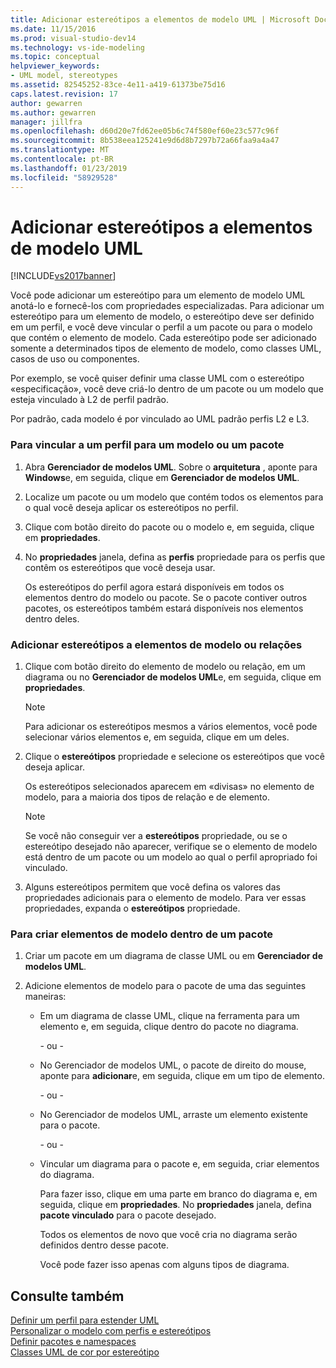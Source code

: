 ```yaml
---
title: Adicionar estereótipos a elementos de modelo UML | Microsoft Docs
ms.date: 11/15/2016
ms.prod: visual-studio-dev14
ms.technology: vs-ide-modeling
ms.topic: conceptual
helpviewer_keywords:
- UML model, stereotypes
ms.assetid: 82545252-83ce-4e11-a419-61373be75d16
caps.latest.revision: 17
author: gewarren
ms.author: gewarren
manager: jillfra
ms.openlocfilehash: d60d20e7fd62ee05b6c74f580ef60e23c577c96f
ms.sourcegitcommit: 8b538eea125241e9d6d8b7297b72a66faa9a4a47
ms.translationtype: MT
ms.contentlocale: pt-BR
ms.lasthandoff: 01/23/2019
ms.locfileid: "58929528"
---
```

# <a name="add-stereotypes-to-uml-model-elements"></a>Adicionar estereótipos a elementos de modelo UML
[!INCLUDE[vs2017banner](../includes/vs2017banner.md)]

Você pode adicionar um estereótipo para um elemento de modelo UML anotá-lo e fornecê-los com propriedades especializadas. Para adicionar um estereótipo para um elemento de modelo, o estereótipo deve ser definido em um perfil, e você deve vincular o perfil a um pacote ou para o modelo que contém o elemento de modelo. Cada estereótipo pode ser adicionado somente a determinados tipos de elemento de modelo, como classes UML, casos de uso ou componentes.  
  
 Por exemplo, se você quiser definir uma classe UML com o estereótipo «especificação», você deve criá-lo dentro de um pacote ou um modelo que esteja vinculado à L2 de perfil padrão.  
  
 Por padrão, cada modelo é por vinculado ao UML padrão perfis L2 e L3.  
  
### <a name="to-link-a-profile-to-a-model-or-a-package"></a>Para vincular a um perfil para um modelo ou um pacote  
  
1.  Abra **Gerenciador de modelos UML**. Sobre o **arquitetura** , aponte para **Windows**e, em seguida, clique em **Gerenciador de modelos UML**.  
  
2.  Localize um pacote ou um modelo que contém todos os elementos para o qual você deseja aplicar os estereótipos no perfil.  
  
3.  Clique com botão direito do pacote ou o modelo e, em seguida, clique em **propriedades**.  
  
4.  No **propriedades** janela, defina as **perfis** propriedade para os perfis que contêm os estereótipos que você deseja usar.  
  
     Os estereótipos do perfil agora estará disponíveis em todos os elementos dentro do modelo ou pacote. Se o pacote contiver outros pacotes, os estereótipos também estará disponíveis nos elementos dentro deles.  
  
### <a name="to-add-stereotypes-to-model-elements-or-relationships"></a>Adicionar estereótipos a elementos de modelo ou relações  
  
1.  Clique com botão direito do elemento de modelo ou relação, em um diagrama ou no **Gerenciador de modelos UML**e, em seguida, clique em **propriedades**.  
  
    > [!NOTE]
    >  Para adicionar os estereótipos mesmos a vários elementos, você pode selecionar vários elementos e, em seguida, clique em um deles.  
  
2.  Clique o **estereótipos** propriedade e selecione os estereótipos que você deseja aplicar.  
  
     Os estereótipos selecionados aparecem em «divisas» no elemento de modelo, para a maioria dos tipos de relação e de elemento.  
  
    > [!NOTE]
    >  Se você não conseguir ver a **estereótipos** propriedade, ou se o estereótipo desejado não aparecer, verifique se o elemento de modelo está dentro de um pacote ou um modelo ao qual o perfil apropriado foi vinculado.  
  
3.  Alguns estereótipos permitem que você defina os valores das propriedades adicionais para o elemento de modelo. Para ver essas propriedades, expanda o **estereótipos** propriedade.  
  
### <a name="to-create-model-elements-within-a-package"></a>Para criar elementos de modelo dentro de um pacote  
  
1.  Criar um pacote em um diagrama de classe UML ou em **Gerenciador de modelos UML**.  
  
2.  Adicione elementos de modelo para o pacote de uma das seguintes maneiras:  
  
    -   Em um diagrama de classe UML, clique na ferramenta para um elemento e, em seguida, clique dentro do pacote no diagrama.  
  
         \- ou -  
  
    -   No Gerenciador de modelos UML, o pacote de direito do mouse, aponte para **adicionar**e, em seguida, clique em um tipo de elemento.  
  
         \- ou -  
  
    -   No Gerenciador de modelos UML, arraste um elemento existente para o pacote.  
  
         \- ou -  
  
    -   Vincular um diagrama para o pacote e, em seguida, criar elementos do diagrama.  
  
         Para fazer isso, clique em uma parte em branco do diagrama e, em seguida, clique em **propriedades**. No **propriedades** janela, defina **pacote vinculado** para o pacote desejado.  
  
         Todos os elementos de novo que você cria no diagrama serão definidos dentro desse pacote.  
  
         Você pode fazer isso apenas com alguns tipos de diagrama.  
  
## <a name="see-also"></a>Consulte também  
 [Definir um perfil para estender UML](../modeling/define-a-profile-to-extend-uml.md)   
 [Personalizar o modelo com perfis e estereótipos](../modeling/customize-your-model-with-profiles-and-stereotypes.md)   
 [Definir pacotes e namespaces](../modeling/define-packages-and-namespaces.md)   
 [Classes UML de cor por estereótipo](http://code.msdn.microsoft.com/UML-Color-Classes-by-07de2b70)
